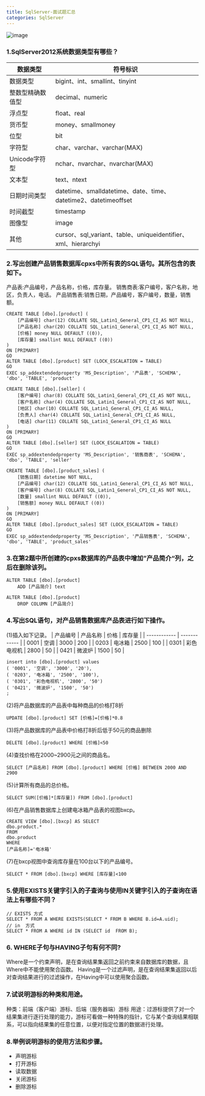```yaml
---
title: SqlServer-面试题汇总
categories: SqlServer
---
```

![image](https://upload-images.jianshu.io/upload_images/15325592-9f18366a9736fd2a.jpg?imageMogr2/auto-orient/strip%7CimageView2/2/w/1240)
<!-- more -->
### 1.SqlServer2012系统数据类型有哪些？
| 数据类型 | 符号标识  |
| ------------ | ------------ |
| 数据类型 | bigint、int、smallint、tinyint |
| 整数型精确数值型 | decimal、numeric |
| 浮点型 | float、real |
| 货币型 | money、smallmoney |
| 位型 | bit |
| 字符型 | char、varchar、varchar(MAX) |
| Unicode字符型 | nchar、nvarchar、nvarchar(MAX) |
| 文本型 | text、ntext |
| 日期时间类型 | datetime、smalldatetime、date、time、datetime2、datetimeoffset |
| 时间截型 | timestamp |
| 图像型 | image |
| 其他 | cursor、sql_variant、table、uniqueidentifier、xml、hierarchyi |
### 2.写出创建产品销售数据厍cpxs中所有表的SQL语句。其所包含的表如下。
产品表:产品编号，产品名称，价格，库存量。
销售商表:客户编号，客户名称，地区，负责人，电话。
产品销售表:销售日期，产品编号，客户编号，数量，销售额。
```
CREATE TABLE [dbo].[product] (
	[产品编号] char(12) COLLATE SQL_Latin1_General_CP1_CI_AS NOT NULL,
	[产品名称] char(20) COLLATE SQL_Latin1_General_CP1_CI_AS NOT NULL,
	[价格] money NULL DEFAULT ((0)),
	[库存量] smallint NULL DEFAULT ((0))
)
ON [PRIMARY]
GO
ALTER TABLE [dbo].[product] SET (LOCK_ESCALATION = TABLE)
GO
EXEC sp_addextendedproperty 'MS_Description', '产品表', 'SCHEMA', 'dbo', 'TABLE', 'product'

CREATE TABLE [dbo].[seller] (
	[客户编号] char(8) COLLATE SQL_Latin1_General_CP1_CI_AS NOT NULL,
	[客户名称] char(4) COLLATE SQL_Latin1_General_CP1_CI_AS NOT NULL,
	[地区] char(10) COLLATE SQL_Latin1_General_CP1_CI_AS NULL,
	[负责人] char(4) COLLATE SQL_Latin1_General_CP1_CI_AS NULL,
	[电话] char(11) COLLATE SQL_Latin1_General_CP1_CI_AS NULL
)
ON [PRIMARY]
GO
ALTER TABLE [dbo].[seller] SET (LOCK_ESCALATION = TABLE)
GO
EXEC sp_addextendedproperty 'MS_Description', '销售商表', 'SCHEMA', 'dbo', 'TABLE', 'seller'

CREATE TABLE [dbo].[product_sales] (
	[销售日期] datetime NOT NULL,
	[产品编号] char(12) COLLATE SQL_Latin1_General_CP1_CI_AS NOT NULL,
	[客户编号] char(8) COLLATE SQL_Latin1_General_CP1_CI_AS NOT NULL,
	[数量] smallint NULL DEFAULT ((0)),
	[销售额] money NULL DEFAULT ((0))
)
ON [PRIMARY]
GO
ALTER TABLE [dbo].[product_sales] SET (LOCK_ESCALATION = TABLE)
GO
EXEC sp_addextendedproperty 'MS_Description', '产品销售表', 'SCHEMA', 'dbo', 'TABLE', 'product_sales'
```

### 3.在第2题中所创建的cpxs数据库的产品表中增加”产品简介“列，之后在删除该列。
```
ALTER TABLE [dbo].[product]
	ADD [产品简介] text

ALTER TABLE [dbo].[product]
    DROP COLUMN [产品简介]
```

### 4.写出SQL语句，对产品销售数据库产品表进行如下操作。
(1)插入如下记录。
| 产品编号 | 产品名称 | 价格 | 库存量 |
| ------------ | ------------ |
| 0001 | 空调 | 3000 | 200 |
| 0203 | 电冰箱 | 2500 | 100 |
| 0301 | 彩色电视机 | 2800 | 50 |
| 0421 | 微波炉 | 1500 | 50 |
```
insert into [dbo].[product] values 
( '0001', '空调', '3000', '20'),
( '0203', '电冰箱', '2500', '100'),
( '0301', '彩色电视机', '2800', '50')
( '0421', '微波炉', '1500', '50')
;
```
(2)将产品数据库的产品表中每种商品的价格打8折
```
UPDATE [dbo].[product] SET [价格]=[价格]*0.8
```
(3)将产品数据库的产品表中价格打8折后低于50元的商品删除
```
DELETE [dbo].[product] WHERE [价格]<50
```
(4)查找价格在2000~2900元之间的商品名。
```
SELECT [产品名称] FROM [dbo].[product] WHERE [价格] BETWEEN 2000 AND 2900
```
(5)计算所有商品的总价格。
```
SELECT SUM([价格]*[库存量]) FROM [dbo].[product] 
```
(6)在产品销售数据库上创建电冰箱产品表的视图bxcp。
```
CREATE VIEW [dbo].[bxcp] AS SELECT
dbo.product.*
FROM
dbo.product
WHERE
[产品名称]='电冰箱'
```
(7)在bxcp视图中查询库存量在100台以下的产品编号。
```
SELECT * FROM [dbo].[bxcp] WHERE [库存量]<100
```

### 5.使用EXISTS关键字引入的子查询与使用IN关键字引入的子查询在语法上有哪些不同？
```
// EXISTS 方式
SELECT * FROM A WHERE EXISTS(SELECT * FROM B WHERE B.id=A.uid); 
// in  方式
SELECT * FROM A WHERE id IN (SELECT id  FROM B);
``` 

### 6. WHERE子句与HAVING子句有何不同?
Where是一个约束声明，是在查询结果集返回之前约束来自数据库的数据，且Where中不能使用聚合函数。
Having是一个过滤声明，是在查询结果集返回以后对查询结果进行的过滤操作，在Having中可以使用聚合函数。

### 7.试说明游标的种类和用途。
种类：前端（客户端）游标、后端（服务器端）游标
用途：过游标提供了对一个结果集进行逐行处理的能力，游标可看做一种特殊的指针，它与某个查询结果相联系，可以指向结果集的任意位置，以便对指定位置的数据进行处理。

### 8.举例说明游标的使用方法和步骤。
- 声明游标
- 打开游标
- 读取数据
- 关闭游标
- 删除游标

